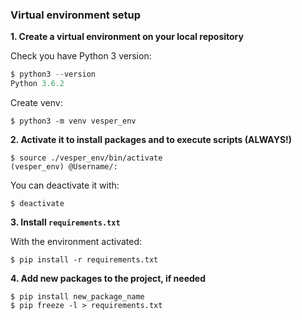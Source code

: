 ### Virtual environment setup

**1. Create a virtual environment on your local repository**

Check you have Python 3 version:

```py
$ python3 --version
Python 3.6.2
```

Create venv:

```
$ python3 -m venv vesper_env
```



**2. Activate it to install packages and to execute scripts (ALWAYS!)**

```
$ source ./vesper_env/bin/activate
(vesper_env) @Username/:
```

You can deactivate it with:

```
$ deactivate
```



**3. Install `requirements.txt`**

With the environment activated:

```
$ pip install -r requirements.txt 
```



**4. Add new packages to the project, if needed**

```
$ pip install new_package_name
$ pip freeze -l > requirements.txt 
```

